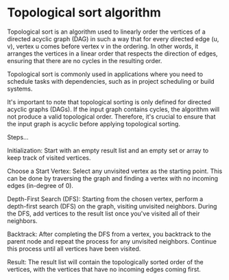 # Topological sort algorithm

Topological sort is an algorithm used to linearly order the vertices of a directed acyclic graph (DAG) in such a way that for every directed edge (u, v), vertex u comes before vertex v in the ordering. In other words, it arranges the vertices in a linear order that respects the direction of edges, ensuring that there are no cycles in the resulting order.

Topological sort is commonly used in applications where you need to schedule tasks with dependencies, such as in project scheduling or build systems.

It's important to note that topological sorting is only defined for directed acyclic graphs (DAGs). If the input graph contains cycles, the algorithm will not produce a valid topological order. Therefore, it's crucial to ensure that the input graph is acyclic before applying topological sorting.

Steps…

Initialization: Start with an empty result list and an empty set or array to keep track of visited vertices.

Choose a Start Vertex: Select any unvisited vertex as the starting point. This can be done by traversing the graph and finding a vertex with no incoming edges (in-degree of 0).

Depth-First Search (DFS): Starting from the chosen vertex, perform a depth-first search (DFS) on the graph, visiting unvisited neighbors. During the DFS, add vertices to the result list once you've visited all of their neighbors.

Backtrack: After completing the DFS from a vertex, you backtrack to the parent node and repeat the process for any unvisited neighbors. Continue this process until all vertices have been visited.

Result: The result list will contain the topologically sorted order of the vertices, with the vertices that have no incoming edges coming first.

